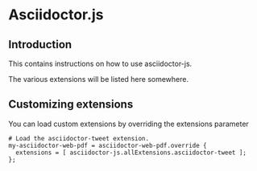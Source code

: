 # Asciidoctor.js

## Introduction

This contains instructions on how to use asciidoctor-js.

The various extensions will be listed here somewhere.

## Customizing extensions

You can load custom extensions by overriding the extensions parameter

```
# Load the asciidoctor-tweet extension.
my-asciidoctor-web-pdf = asciidoctor-web-pdf.override {
  extensions = [ asciidoctor-js.allExtensions.asciidoctor-tweet ];
};
```
